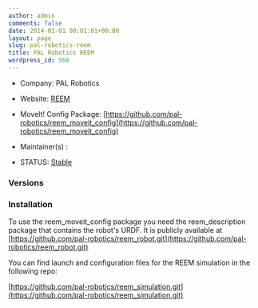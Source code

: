 ```yaml
---
author: admin
comments: false
date: 2014-01-01 00:01:01+00:00
layout: page
slug: pal-robotics-reem
title: PAL Robotics REEM
wordpress_id: 568
---
```



	
  * Company: PAL Robotics

	
  * Website: [REEM](http://pal-robotics.com/en/products/reem/)

	
  * MoveIt! Config Package: [https://github.com/pal-robotics/reem_moveit_config](https://github.com/pal-robotics/reem_moveit_config)

	
  * Maintainer(s) :

	
  * STATUS: [Stable](/about/moveit-status#status-code-robots)




### Versions








### Installation


To use the reem_moveit_config package you need the reem_description package that contains the robot's URDF. It is publicly available at [https://github.com/pal-robotics/reem_robot.git](https://github.com/pal-robotics/reem_robot.git)


You can find launch and configuration files for the REEM simulation in the following repo:

[https://github.com/pal-robotics/reem_simulation.git](https://github.com/pal-robotics/reem_simulation.git)



